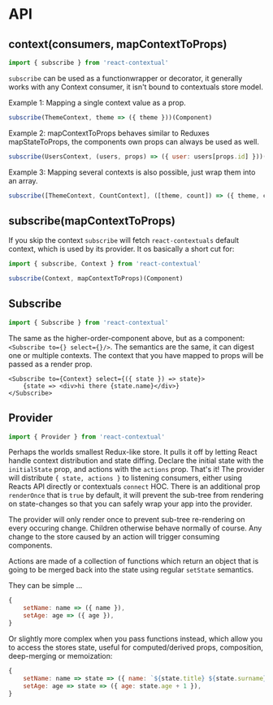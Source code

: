 # API

## context(consumers, mapContextToProps)

```js
import { subscribe } from 'react-contextual'
```

`subscribe` can be used as a functionwrapper or decorator, it generally works with any Context consumer, it isn't bound to contextuals store model.

Example 1: Mapping a single context value as a prop.

```js
subscribe(ThemeContext, theme => ({ theme }))(Component)
```

Example 2: mapContextToProps behaves similar to Reduxes mapStateToProps, the components own props can always be used as well.

```js
subscribe(UsersContext, (users, props) => ({ user: users[props.id] }))(Component)
```

Example 3: Mapping several contexts is also possible, just wrap them into an array.

```js
subscribe([ThemeContext, CountContext], ([theme, count]) => ({ theme, count }))(Component)
```

## subscribe(mapContextToProps)

If you skip the context `subscribe` will fetch `react-contextuals` default context, which is used by its provider. It os basically a short cut for:

```js
import { subscribe, Context } from 'react-contextual'

subscribe(Context, mapContextToProps)(Component)
```

## Subscribe

```js
import { Subscribe } from 'react-contextual'
```

The same as the higher-order-component above, but as a component: `<Subscribe to={} select={}/>`. The semantics are the same, it can digest one or multiple contexts. The context that you have mapped to props will be passed as a render prop.

```
<Subscribe to={Context} select={({ state }) => state}>
    {state => <div>hi there {state.name}</div>}
</Subscribe>
```

## Provider

```js
import { Provider } from 'react-contextual'
```

Perhaps the worlds smallest Redux-like store. It pulls it off by letting React handle context distribution and state diffing. Declare the initial state with the `initialState` prop, and actions with the `actions` prop. That's it! The provider will distribute `{ state, actions }` to listening consumers, either using Reacts API directly or contextuals `connect` HOC. There is an additional prop `renderOnce` that is `true` by default, it will prevent the sub-tree from rendering on state-changes so that you can safely wrap your app into the provider.

The provider will only render once to prevent sub-tree re-rendering on every occuring change. Children otherwise behave normally of course. Any change to the store caused by an action will trigger consuming components.

Actions are made of a collection of functions which return an object that is going to be merged back into the state using regular `setState` semantics.

They can be simple ...

```js
{
    setName: name => ({ name }),
    setAge: age => ({ age }),
}
```

Or slightly more complex when you pass functions instead, which allow you to access the stores state, useful for computed/derived props, composition, deep-merging or memoization:

```js
{
    setName: name => state => ({ name: `${state.title} ${state.surname}` },
    setAge: age => state => ({ age: state.age + 1 }),
}
```
